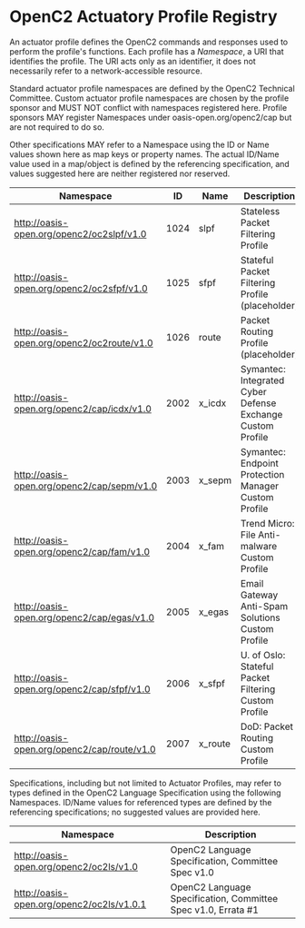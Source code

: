 # OpenC2 Actuatory Profile Registry

An actuator profile defines the OpenC2 commands and responses used to perform the profile's functions.  Each profile has a *Namespace*, a URI that identifies the profile.  The URI acts only as an identifier, it does not necessarily refer to a network-accessible resource.

Standard actuator profile namespaces are defined by the OpenC2 Technical Committee.  Custom actuator profile namespaces are chosen by the profile sponsor and MUST NOT conflict with namespaces registered here.  Profile sponsors MAY register Namespaces under oasis-open.org/openc2/cap but are not required to do so.

Other specifications MAY refer to a Namespace using the ID or Name values shown here as map keys or property names.  The actual ID/Name value used in a map/object is defined by the referencing specification, and values suggested here are neither registered nor reserved.

| Namespace                                       |  ID  |   Name   | Description |
| ----------------------------------------------- | ---- | -------- | ----------- |
| http://oasis-open.org/openc2/oc2slpf/v1.0       | 1024 | slpf     | Stateless Packet Filtering Profile |
| http://oasis-open.org/openc2/oc2sfpf/v1.0       | 1025 | sfpf     | Stateful Packet Filtering Profile (placeholder) |
| http://oasis-open.org/openc2/oc2route/v1.0      | 1026 | route    | Packet Routing Profile (placeholder) |
| http://oasis-open.org/openc2/cap/icdx/v1.0      | 2002 | x_icdx   | Symantec: Integrated Cyber Defense Exchange Custom Profile |
| http://oasis-open.org/openc2/cap/sepm/v1.0      | 2003 | x_sepm   | Symantec: Endpoint Protection Manager Custom Profile |
| http://oasis-open.org/openc2/cap/fam/v1.0       | 2004 | x_fam    | Trend Micro: File Anti-malware Custom Profile |
| http://oasis-open.org/openc2/cap/egas/v1.0      | 2005 | x_egas   | Email Gateway Anti-Spam Solutions Custom Profile |
| http://oasis-open.org/openc2/cap/sfpf/v1.0      | 2006 | x_sfpf   | U. of Oslo: Stateful Packet Filtering Custom Profile |
| http://oasis-open.org/openc2/cap/route/v1.0     | 2007 | x_route  | DoD: Packet Routing Custom Profile |


Specifications, including but not limited to Actuator Profiles, may refer to types defined in the OpenC2 Language Specification using the following Namespaces.  ID/Name values for referenced types are defined by the referencing specifications; no suggested values are provided here.

| Namespace                                  | Description |
| ------------------------------------------ | ----------- |
| http://oasis-open.org/openc2/oc2ls/v1.0    | OpenC2 Language Specification, Committee Spec v1.0 |
| http://oasis-open.org/openc2/oc2ls/v1.0.1  | OpenC2 Language Specification, Committee Spec v1.0, Errata #1 |
